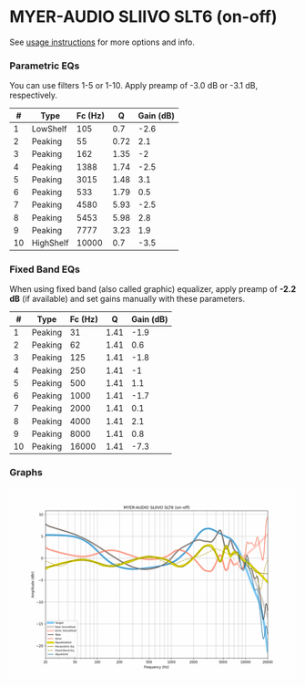 # MYER-AUDIO SLIIVO SLT6 (on-off)
See [usage instructions](https://github.com/jaakkopasanen/AutoEq#usage) for more options and info.

### Parametric EQs
You can use filters 1-5 or 1-10. Apply preamp of -3.0 dB or -3.1 dB, respectively.

|   # | Type      |   Fc (Hz) |    Q |   Gain (dB) |
|-----|-----------|-----------|------|-------------|
|   1 | LowShelf  |       105 | 0.7  |        -2.6 |
|   2 | Peaking   |        55 | 0.72 |         2.1 |
|   3 | Peaking   |       162 | 1.35 |        -2   |
|   4 | Peaking   |      1388 | 1.74 |        -2.5 |
|   5 | Peaking   |      3015 | 1.48 |         3.1 |
|   6 | Peaking   |       533 | 1.79 |         0.5 |
|   7 | Peaking   |      4580 | 5.93 |        -2.5 |
|   8 | Peaking   |      5453 | 5.98 |         2.8 |
|   9 | Peaking   |      7777 | 3.23 |         1.9 |
|  10 | HighShelf |     10000 | 0.7  |        -3.5 |

### Fixed Band EQs
When using fixed band (also called graphic) equalizer, apply preamp of **-2.2 dB** (if available) and set gains manually with these parameters.

|   # | Type    |   Fc (Hz) |    Q |   Gain (dB) |
|-----|---------|-----------|------|-------------|
|   1 | Peaking |        31 | 1.41 |        -1.9 |
|   2 | Peaking |        62 | 1.41 |         0.6 |
|   3 | Peaking |       125 | 1.41 |        -1.8 |
|   4 | Peaking |       250 | 1.41 |        -1   |
|   5 | Peaking |       500 | 1.41 |         1.1 |
|   6 | Peaking |      1000 | 1.41 |        -1.7 |
|   7 | Peaking |      2000 | 1.41 |         0.1 |
|   8 | Peaking |      4000 | 1.41 |         2.1 |
|   9 | Peaking |      8000 | 1.41 |         0.8 |
|  10 | Peaking |     16000 | 1.41 |        -7.3 |

### Graphs
![](./MYER-AUDIO%20SLIIVO%20SLT6%20(on-off).png)
